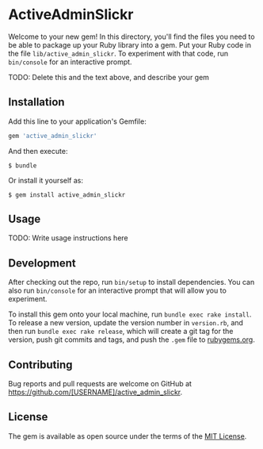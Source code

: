 # ActiveAdminSlickr

Welcome to your new gem! In this directory, you'll find the files you need to be able to package up your Ruby library into a gem. Put your Ruby code in the file `lib/active_admin_slickr`. To experiment with that code, run `bin/console` for an interactive prompt.

TODO: Delete this and the text above, and describe your gem

## Installation

Add this line to your application's Gemfile:

```ruby
gem 'active_admin_slickr'
```

And then execute:

    $ bundle

Or install it yourself as:

    $ gem install active_admin_slickr

## Usage

TODO: Write usage instructions here

## Development

After checking out the repo, run `bin/setup` to install dependencies. You can also run `bin/console` for an interactive prompt that will allow you to experiment.

To install this gem onto your local machine, run `bundle exec rake install`. To release a new version, update the version number in `version.rb`, and then run `bundle exec rake release`, which will create a git tag for the version, push git commits and tags, and push the `.gem` file to [rubygems.org](https://rubygems.org).

## Contributing

Bug reports and pull requests are welcome on GitHub at https://github.com/[USERNAME]/active_admin_slickr.


## License

The gem is available as open source under the terms of the [MIT License](http://opensource.org/licenses/MIT).

